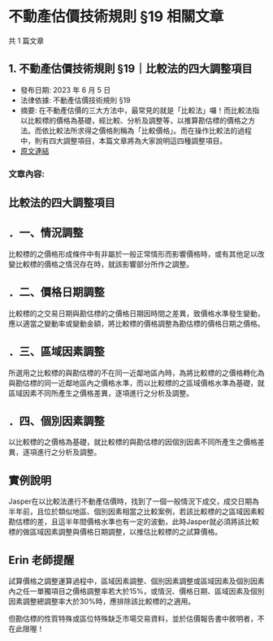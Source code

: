 # 不動產估價技術規則 §19 相關文章

共 1 篇文章

## 1. 不動產估價技術規則 §19｜比較法的四大調整項目

- 發布日期: 2023 年 6 月 5 日
- 法律依據: 不動產估價技術規則 §19
- 摘要: 在不動產估價的三大方法中，最常見的就是「比較法」囉！而比較法指以比較標的價格為基礎，經比較、分析及調整等，以推算勘估標的價格之方法。而依比較法所求得之價格則稱為「比較價格」。而在操作比較法的過程中，則有四大調整項目，本篇文章將為大家說明這四種調整項目。
- [原文連結](https://www.jasper-realestate.com/%e4%b8%8d%e5%8b%95%e7%94%a2%e4%bc%b0%e5%83%b9%e6%8a%80%e8%a1%93%e8%a6%8f%e5%89%87_19_%e6%af%94%e8%bc%83%e6%b3%95%e7%9a%84%e5%9b%9b%e5%a4%a7%e8%aa%bf%e6%95%b4%e9%a0%85%e7%9b%ae/)

### 文章內容:

## 比較法的四大調整項目

## ．一、情況調整

比較標的之價格形成條件中有非屬於一般正常情形而影響價格時，或有其他足以改變比較標的價格之情況存在時，就該影響部分所作之調整。

## ．二、價格日期調整

比較標的之交易日期與勘估標的之價格日期因時間之差異，致價格水準發生變動，應以適當之變動率或變動金額，將比較標的價格調整為勘估標的價格日期之價格。

## ．三、區域因素調整

所選用之比較標的與勘估標的不在同一近鄰地區內時，為將比較標的之價格轉化為與勘估標的同一近鄰地區內之價格水準，而以比較標的之區域價格水準為基礎，就區域因素不同所產生之價格差異，逐項進行之分析及調整。

## ．四、個別因素調整

以比較標的之價格為基礎，就比較標的與勘估標的因個別因素不同所產生之價格差異，逐項進行之分析及調整。

## 實例說明

Jasper在以比較法進行不動產估價時，找到了一個一般情況下成交，成交日期為半年前，且位於類似地區、個別因素相當之比較案例，若該比較標的之區域因素較勘估標的差，且這半年間價格水準也有一定的波動，此時Jasper就必須將該比較標的做區域因素調整與價格日期調整，以推估比較標的之試算價格。

## Erin 老師提醒

試算價格之調整運算過程中，區域因素調整、個別因素調整或區域因素及個別因素內之任一單獨項目之價格調整率若大於15%，或情況、價格日期、區域因素及個別因素調整總調整率大於30%時，應排除該比較標的之適用。

但勘估標的性質特殊或區位特殊缺乏市場交易資料，並於估價報告書中敘明者，不在此限喔！
